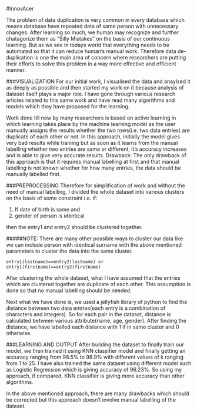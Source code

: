#InnovAcer

The problem of data duplication is very common in every database which means database have repeated data of same person with unnecessary changes. After learning so much, we human may recognize and further chatagorize them as “Silly Mistakes” on the basis of our continuous learning. But as we see in todays world that everything needs to be automated so that it can reduce human’s manual work. Therefore data de-duplication is one the main area of concern where researchers are putting their efforts to solve this problem in a way more effective and efficient manner.

###VISUALIZATION
For our initial work, I visualised the data and anaylsed it as deeply as possible and then started my work on it because analysis of dataset itself plays a major role. I have gone through various research articles related to this same work and have read many algorithms and models which they have proposed for the learning.

Work done till now by many researchers is based on active learning in which learning takes place by the machine learning model as the user manually assigns the results whether the two rows(i.e. two data entries) are duplicate of each other or not. In this approach, initially the model gives very bad results while training but as soon as it learns from the manual labelling whether two entries are same or different, it’s accuracy increases and is able to give very accurate results. 
Drawback: The only drawback of this approach is that it requires manual labelling at first and that manual labelling is not known whether for how many entries, the data should be manually labelled first.

###PREPROCESSING
Therefore for simplification of work and without the need of manual labelling, I divided the whole dataset into various clusters on the basis of some constraint i.e. if:
1) If date of birth is same and
2) gender of person is identical

then the entry1 and entry2 should be clustered together. 

#####NOTE: There are many other possible ways to cluster our data like we can include person with identical surname with the above mentioned parameters to cluster the data into the same cluster.
		
	entry1(lastname)==entry2(lastname) or entry1(firstname)==entry2(firstname)

After clustering the whole dataset, what I have assumed that the entries which are clustered together are duplicate of each other. This assumption is done so that no manual labelling should be needed. 

Next what we have done is, we used a jellyfish library of python to find the distance between two data entries(each entry is a combination of characters and integers). So for each pair in the dataset, distance is calculated between various attribute(name, age, gender). After finding the distance, we have labelled each distance with 1 if in same cluster and 0 otherwise. 

###LEARNING AND OUTPUT
After building the dataset to finally train our model, we then trained it using KNN classifier model and finally getting an accuracy ranging from 98.5% to 98.9% with different values of k ranging from 1 to 25.
I have also trained the same dataset using different model such as Logistic Regression which is giving accuracy of 96.23%. 
So using my approach, if compared, KNN classifier is giving more accuracy than other algorithms.

In the above mentioned approach, there are many drawbacks which should be corrected but this approach doesn’t involve manual labelling of the dataset.

